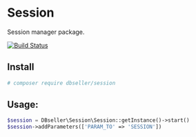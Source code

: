 # Session
Session manager package.

[![Build Status](https://travis-ci.org/DBSeller/Session.svg?branch=master)](https://travis-ci.org/DBSeller/Session)

## Install
```bash
# composer require dbseller/session
```

## Usage:
```php
$session = DBseller\Session\Session::getInstance()->start()
$session->addParameters(['PARAM_TO' => 'SESSION'])
```
